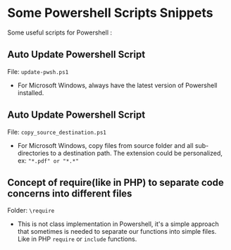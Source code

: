 # Some Powershell Scripts Snippets
Some useful scripts for Powershell :

## Auto Update Powershell Script
File: `update-pwsh.ps1`
- For Microsoft Windows, always have the latest version of Powershell installed.

## Auto Update Powershell Script
File: `copy_source_destination.ps1`
- For Microsoft Windows, copy files from source folder and all sub-directories to a destination path. The extension could be personalized, ex: `"*.pdf" or "*.*"`

## Concept of require(like in PHP) to separate code concerns into different files
Folder: `\require`
- This is not class implementation in Powershell, it's a simple approach that sometimes is needed to separate our functions into simple files. Like in PHP `require` or `include` functions.
